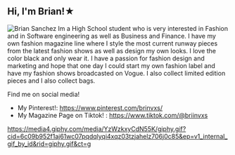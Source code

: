 ## Hi, I'm Brian!★

![Brian Sanchez](https://github.com/user-attachments/assets/0766cdc4-380d-431d-9f3d-a446eb8d0e84)
Im a High School student who is very interested in Fashion and in Software engineering as well as Business and Finance. I have my own fashion magazine line where I style the most current runway pieces from the latest fashion shows as well as design my own looks. I love the color black and only wear it. I have a passion for fashion design and marketing and hope that one day I could start my own fashion label and have my fashion shows broadcasted on Vogue. I also collect limited edition pieces and I also collect bags.  

Find me on social media!

- My Pinterest!: https://www.pinterest.com/brinvxs/
- My Magazine Page on Tiktok! : https://www.tiktok.com/@briinvxs

https://media4.giphy.com/media/YzWzkxyCdN55K/giphy.gif?cid=6c09b952f1aj61wc07pqdqlyqi4xqz03tzjahelz706j0c85&ep=v1_internal_gif_by_id&rid=giphy.gif&ct=g

